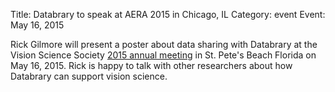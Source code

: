 Title: Databrary to speak at AERA 2015 in Chicago, IL
Category: event
Event: May 16, 2015

Rick Gilmore will present a poster about data sharing with Databrary at the Vision Science Society [2015 annual meeting](http://www.visionsciences.org/meeting.html) in St. Pete's Beach Florida on May 16, 2015. Rick is happy to talk with other researchers about how Databrary can support vision science.